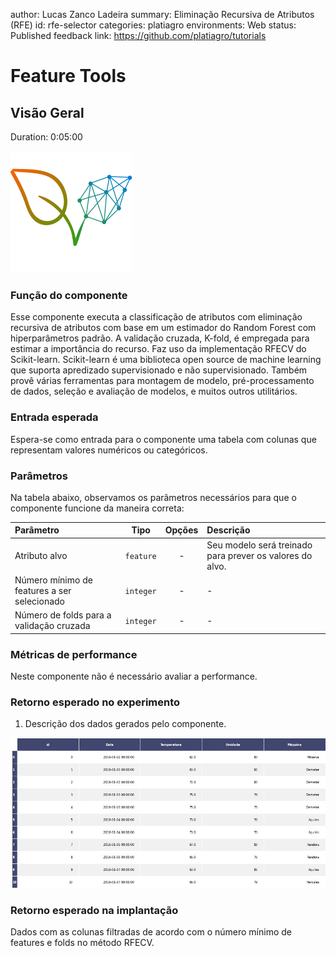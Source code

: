 author: Lucas Zanco Ladeira
summary: Eliminação Recursiva de Atributos (RFE)
id: rfe-selector
categories: platiagro
environments: Web
status: Published
feedback link: https://github.com/platiagro/tutorials

# Feature Tools

## Visão Geral
Duration: 0:05:00

![Logotipo da PlatIAgro: possui o desenho de duas folhas verdes, uma delas é formada por linhas e pontos, como um gráfico estatístico](img/logo.png)

### Função do componente

Esse componente executa a classificação de atributos com eliminação recursiva de atributos com base em um estimador do Random Forest com hiperparâmetros padrão. A validação cruzada, K-fold, é empregada para estimar a importância do recurso. Faz uso da implementação RFECV do Scikit-learn.
Scikit-learn é uma biblioteca open source de machine learning que suporta apredizado supervisionado e não supervisionado. Também provê várias ferramentas para montagem de modelo, pré-processamento de dados, seleção e avaliação de modelos, e muitos outros utilitários.

### Entrada esperada

Espera-se como entrada para o componente uma tabela com colunas que representam valores numéricos ou categóricos.

### Parâmetros

Na tabela abaixo, observamos os parâmetros necessários para que o componente funcione da maneira correta:

| Parâmetro     | Tipo     | Opções        | Descrição                                           |
|:-------------|:--------:|:-------------:|:-----------------------------------------------------|
| Atributo alvo     | `feature` | - | Seu modelo será treinado para prever os valores do alvo. |
| Número mínimo de features a ser selecionado | `integer` | - | - |
| Número de folds para a validação cruzada | `integer` | - | - |

### Métricas de performance

Neste componente não é necessário avaliar a performance.

### Retorno esperado no experimento

1. Descrição dos dados gerados pelo componente.

![Tabela dos Dados](img/table.png)


### Retorno esperado na implantação

Dados com as colunas filtradas de acordo com o número mínimo de features e folds no método RFECV.